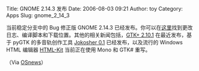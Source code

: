 Title: GNOME 2.14.3 发布
Date: 2006-08-03 09:21
Author: toy
Category: Apps
Slug: gnome_2_14_3

当前稳定分支中的 Bug 修正版 GNOME 2.14.3
已经发布。你可以在[这里](http://mail.gnome.org/archives/devel-announce-list/2006-August/msg00001.html)找到更改日志、编译脚本和下载位置。其他的相关新闻包括，[GTK+
2.10.1](http://www.gnomefiles.org/app.php?soft_id=370) 在最近发布，基于
pyGTK 的多音轨创作工具 [Jokosher 0.1](http://www.jokosher.org/)
已经发布，以及流行的 Windows HTML 编辑器
[HTML-Kit](http://www.html-kit.com/docs/hkt/linux/) 当前正在使用 Mono 和
GTK# 重写。

（Via [OSnews](http://osnews.com/story.php?news_id=15371)）
